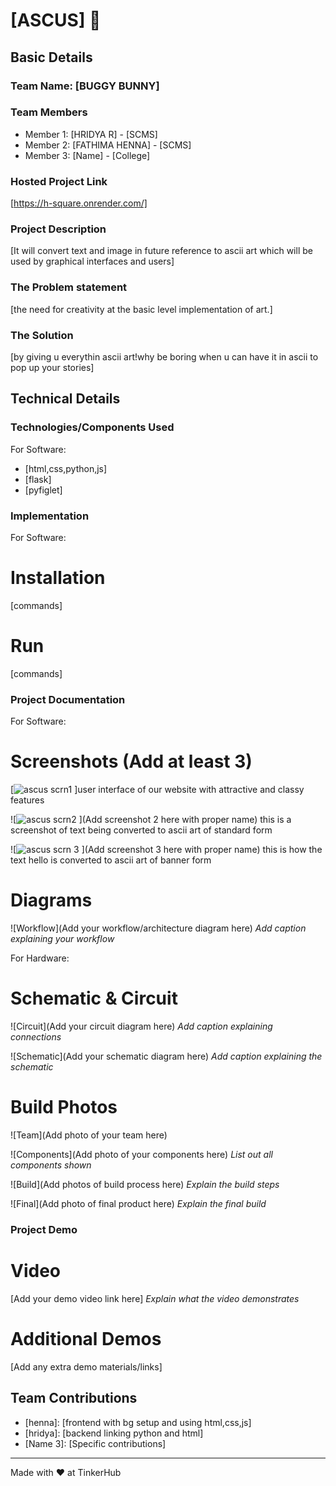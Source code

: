 # [ASCUS] 🎯


## Basic Details
### Team Name: [BUGGY BUNNY]


### Team Members
- Member 1: [HRIDYA R] - [SCMS]
- Member 2: [FATHIMA HENNA] - [SCMS]
- Member 3: [Name] - [College]

### Hosted Project Link
[https://h-square.onrender.com/]

### Project Description
[It will convert text and image in future reference to ascii art which will be used by graphical interfaces and users]

### The Problem statement
[the need for creativity at the basic level implementation of art.]

### The Solution
[by giving u everythin ascii art!why be boring when u can have it in ascii to pop up your stories]

## Technical Details
### Technologies/Components Used
For Software:
- [html,css,python,js]
- [flask]
- [pyfiglet]


### Implementation
For Software:
# Installation
[commands]

# Run
[commands]

### Project Documentation
For Software:

# Screenshots (Add at least 3)
[![ascus scrn1](https://github.com/user-attachments/assets/bfdfcc7c-c8e6-45e8-b96b-6ed520d37774)
]user interface of our website with attractive and classy features

![![ascus scrn2](https://github.com/user-attachments/assets/c1e82f06-6333-414f-814c-615ea526d634)
](Add screenshot 2 here with proper name)
this is a screenshot of text being converted to ascii art of standard form 

![![ascus scrn 3](https://github.com/user-attachments/assets/b7b7d08d-14a9-4a81-86b3-f55a1b248dde)
](Add screenshot 3 here with proper name)
this is how the text hello is converted to ascii art of banner form

# Diagrams
![Workflow](Add your workflow/architecture diagram here)
*Add caption explaining your workflow*

For Hardware:

# Schematic & Circuit
![Circuit](Add your circuit diagram here)
*Add caption explaining connections*

![Schematic](Add your schematic diagram here)
*Add caption explaining the schematic*

# Build Photos
![Team](Add photo of your team here)


![Components](Add photo of your components here)
*List out all components shown*

![Build](Add photos of build process here)
*Explain the build steps*

![Final](Add photo of final product here)
*Explain the final build*

### Project Demo
# Video
[Add your demo video link here]
*Explain what the video demonstrates*

# Additional Demos
[Add any extra demo materials/links]

## Team Contributions
- [henna]: [frontend with bg setup and using html,css,js]
- [hridya]: [backend linking python and html]
- [Name 3]: [Specific contributions]

---
Made with ❤️ at TinkerHub
